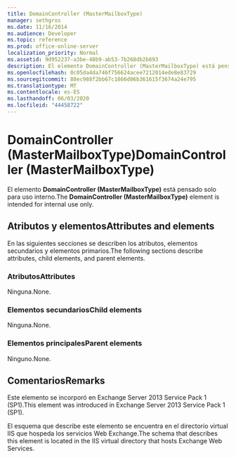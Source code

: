 ```yaml
---
title: DomainController (MasterMailboxType)
manager: sethgros
ms.date: 11/16/2014
ms.audience: Developer
ms.topic: reference
ms.prod: office-online-server
localization_priority: Normal
ms.assetid: 9d952237-a3be-48b9-ab53-7b268db2b693
description: El elemento DomainController (MasterMailboxType) está pensado solo para uso interno.
ms.openlocfilehash: 0c05da4da746f756624acee7212014ede8e83729
ms.sourcegitcommit: 88ec988f2bb67c1866d06b361615f3674a24e795
ms.translationtype: MT
ms.contentlocale: es-ES
ms.lasthandoff: 06/03/2020
ms.locfileid: "44458722"
---
```

# <a name="domaincontroller-mastermailboxtype"></a><span data-ttu-id="3ecd9-103">DomainController (MasterMailboxType)</span><span class="sxs-lookup"><span data-stu-id="3ecd9-103">DomainController (MasterMailboxType)</span></span>

<span data-ttu-id="3ecd9-104">El elemento **DomainController (MasterMailboxType)** está pensado solo para uso interno.</span><span class="sxs-lookup"><span data-stu-id="3ecd9-104">The **DomainController (MasterMailboxType)** element is intended for internal use only.</span></span> 

## <a name="attributes-and-elements"></a><span data-ttu-id="3ecd9-105">Atributos y elementos</span><span class="sxs-lookup"><span data-stu-id="3ecd9-105">Attributes and elements</span></span>

<span data-ttu-id="3ecd9-106">En las siguientes secciones se describen los atributos, elementos secundarios y elementos primarios.</span><span class="sxs-lookup"><span data-stu-id="3ecd9-106">The following sections describe attributes, child elements, and parent elements.</span></span>
  
### <a name="attributes"></a><span data-ttu-id="3ecd9-107">Atributos</span><span class="sxs-lookup"><span data-stu-id="3ecd9-107">Attributes</span></span>

<span data-ttu-id="3ecd9-108">Ninguna.</span><span class="sxs-lookup"><span data-stu-id="3ecd9-108">None.</span></span>
  
### <a name="child-elements"></a><span data-ttu-id="3ecd9-109">Elementos secundarios</span><span class="sxs-lookup"><span data-stu-id="3ecd9-109">Child elements</span></span>

<span data-ttu-id="3ecd9-110">Ninguna.</span><span class="sxs-lookup"><span data-stu-id="3ecd9-110">None.</span></span>
  
### <a name="parent-elements"></a><span data-ttu-id="3ecd9-111">Elementos principales</span><span class="sxs-lookup"><span data-stu-id="3ecd9-111">Parent elements</span></span>

<span data-ttu-id="3ecd9-112">Ninguno.</span><span class="sxs-lookup"><span data-stu-id="3ecd9-112">None.</span></span>
  
## <a name="remarks"></a><span data-ttu-id="3ecd9-113">Comentarios</span><span class="sxs-lookup"><span data-stu-id="3ecd9-113">Remarks</span></span>

<span data-ttu-id="3ecd9-114">Este elemento se incorporó en Exchange Server 2013 Service Pack 1 (SP1).</span><span class="sxs-lookup"><span data-stu-id="3ecd9-114">This element was introduced in Exchange Server 2013 Service Pack 1 (SP1).</span></span>
  
<span data-ttu-id="3ecd9-115">El esquema que describe este elemento se encuentra en el directorio virtual IIS que hospeda los servicios Web Exchange.</span><span class="sxs-lookup"><span data-stu-id="3ecd9-115">The schema that describes this element is located in the IIS virtual directory that hosts Exchange Web Services.</span></span>
  

